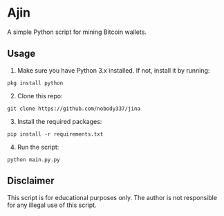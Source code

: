# Ajin

A simple Python script for mining Bitcoin wallets.

## Usage

1. Make sure you have Python 3.x installed. If not, install it by running:

`pkg install python`



2. Clone this repo:

`git clone https://github.com/nobody337/jina`



3. Install the required packages:

`pip install -r requirements.txt`



4. Run the script:

`python main.py.py`




## Disclaimer

This script is for educational purposes only. The author is not responsible for any illegal use of this script.

